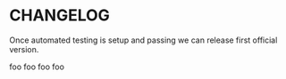 # CHANGELOG
Once automated testing is setup and passing we can release 
first official version.

foo
foo
foo
foo
